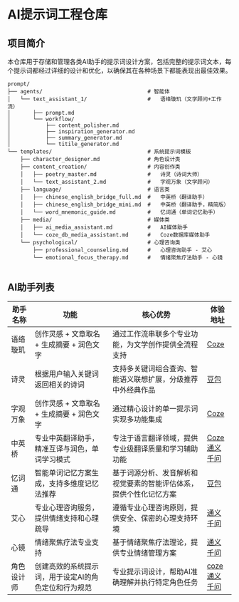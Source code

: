 # AI提示词工程仓库

## 项目简介

本仓库用于存储和管理各类AI助手的提示词设计方案，包括完整的提示词文本，每个提示词都经过详细的设计和优化，以确保其在各种场景下都能表现出最佳效果。

```
prompt/
├── agents/                                 # 智能体
│   └── text_assistant_1/                   #   语络璇玑（文学顾问+工作流）
│       ├── prompt.md
│       └── workflow/
│           ├── content_polisher.md
│           ├── inspiration_generator.md
│           ├── summary_generator.md
│           └── titile_generator.md
└── templates/                              # 系统提示词模板
    ├── character_designer.md               # 角色设计类
    ├── content_creation/                   # 内容创作类
    │   ├── poetry_master.md                #   诗灵（诗词大师）
    │   └── text_assistant_2.md             #   字观万象（文学顾问）
    ├── language/                           # 语言类
    │   ├── chinese_english_bridge_full.md  #   中英桥（翻译助手）
    │   ├── chinese_english_bridge_mini.md  #   中英桥（翻译助手，精简版）
    │   └── word_mnemonic_guide.md          #   忆词通（单词记忆助手）
    ├── media/                              # 媒体类
    │   ├── ai_media_assistant.md           #   AI媒体助手
    │   └── coze_db_media_assistant.md      #   Coze数据库媒体助手
    └── psychological/                      # 心理咨询类
        ├── professional_counseling.md      #   心理咨询助手 - 艾心
        └── emotional_focus_therapy.md      #   情绪聚焦疗法助手 - 心镜
        
```

## AI助手列表

| 助手名称 | 功能 | 核心优势 | 体验地址 |
|---------|------|----------|----------|
| 语络璇玑 | 创作灵感 + 文章取名 + 生成摘要 + 润色文字 | 通过工作流串联多个专业功能，为文学创作提供全流程支持 | [Coze](https://www.coze.cn/s/an2Y0SKPoPg/) |
| 诗灵 | 根据用户输入关键词返回相关的诗词 | 支持多关键词组合查询、智能语义联想扩展，分级推荐中外经典作品 | [豆包](https://doubao.com/bot/vxtOwggs) |
| 字观万象 | 创作灵感 + 文章取名 + 生成摘要 + 润色文字 | 通过精心设计的单一提示词实现多功能集成 | [Coze](https://www.coze.cn/s/c_APLHlANZI/) |
| 中英桥 | 专业中英翻译助手，精准互译与润色，单词学习模式 | 专注于语言翻译领域，提供专业级翻译质量和学习辅助功能 | [Coze](https://www.coze.cn/s/MOUfJUz9NvQ/) <br> [通义千问](https://lxblog.com/qianwen/share?shareId=2ca13d1b-bb6e-4e53-bd5b-ed9fe0b6a18a&type=agentCard) |
| 忆词通 | 智能单词记忆方案生成，支持多维度记忆法推荐 | 基于词源分析、发音解析和视觉要素的智能评估体系，提供个性化记忆方案 | [豆包](https://doubao.com/bot/JtwGgRVu) |
| 艾心 | 专业心理咨询服务，提供情绪支持和心理疏导 | 遵循专业心理咨询原则，提供安全、保密的心理支持环境 | [通义千问](https://lxblog.com/qianwen/share?shareId=c0c4bd9f-b3e2-427c-be89-78298f4eb92a&type=agentCard) |
| 心镜 | 情绪聚焦疗法专业支持 | 基于情绪聚焦疗法理论，提供专业情绪管理方案 | [通义千问](https://lxblog.com/qianwen/share?shareId=9f0f7ebb-eaf5-4fef-a46d-418b04b8e3e5&type=agentCard) |
| 角色设计师 | 创建高效的系统提示词，用于设定AI的角色定位和行为规范 | 专业提示词设计，帮助AI准确理解并执行特定角色任务 | [coze](https://www.coze.cn/s/IvLHSLiYzh4/) <br> [通义千问](https://lxblog.com/qianwen/share?shareId=4d8a6c5f-c6f2-4d7f-a230-67316b333149&type=agentCard) |

